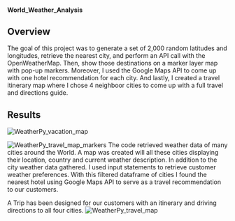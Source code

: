 #### World_Weather_Analysis  

## Overview 
The goal of this project was to generate a set of 2,000 random latitudes and longitudes, retrieve the nearest city, and perform an API call with the OpenWeatherMap. Then, show those destinations on a marker layer map with pop-up markers. Moreover, I used the Google Maps API to come up with one hotel recommendation for each city. And lastly, I created a travel itinerary map where I chose 4 neighboor cities to come up with a full travel and directions guide. 

## Results

![WeatherPy_vacation_map](https://user-images.githubusercontent.com/83378141/123011452-6a780780-d38e-11eb-9463-80d66ba87d19.png)

![WeatherPy_travel_map_markers](https://user-images.githubusercontent.com/83378141/123013109-9052db80-d391-11eb-9e0d-ea551b9048ad.png)
The code retrieved weather data of many cities around the World. A map was created will all these cities displaying their location, country and current weather description. In addition to the city weather data gathered. I used input statements to retrieve customer weather preferences. With this filtered dataframe of cities I found the nearest hotel using Google Maps API to serve as a travel recommendation to our customers.

A Trip has been designed for our customers with an itinerary and driving directions to all four cities. 
![WeatherPy_travel_map](https://user-images.githubusercontent.com/83378141/123013150-ab255000-d391-11eb-8301-548b831361b6.png)




